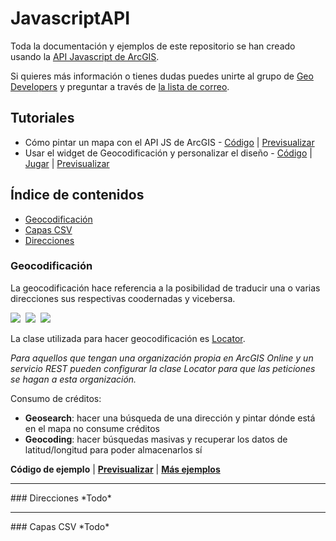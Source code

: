 JavascriptAPI
=============

Toda la documentación y ejemplos de este repositorio se han creado usando la [API Javascript de ArcGIS](https://developers.arcgis.com/javascript/).

Si quieres más información o tienes dudas puedes unirte al grupo de [Geo Developers](http://meetup.com/Geo-Developers/) y preguntar a través de [la lista de correo](http://www.meetup.com/Geo-Developers/messages/archive/).

Tutoriales
---------------

* Cómo pintar un mapa con el API JS de ArcGIS - [Código](https://github.com/esri-es/JavascriptAPI/blob/master/src/tutoriales/tutorial_1.html) | [Previsualizar](https://github.com/esri-es/JavascriptAPI/blob/master/src/tutoriales/tutorial_1.html)
* Usar el widget de Geocodificación y personalizar el diseño - [Código](https://github.com/esri-es/JavascriptAPI/blob/master/src/tutoriales/tutorial_2.html) | [Jugar](http://jsfiddle.net/drXnM/) | [Previsualizar](https://github.com/esri-es/JavascriptAPI/blob/master/src/tutoriales/tutorial_2.html)

Índice de contenidos
---------------

* [Geocodificación](#geocodificacin)
* [Capas CSV](#capas-csv)
* [Direcciones](#direcciones)

### Geocodificación
La geocodificación hace referencia a la posibilidad de traducir una o varias direcciones sus respectivas coodernadas y vicebersa.

<img src="https://raw.githubusercontent.com/esri-es/JavascriptAPI/master/img/geocodificacion.png" />&nbsp;
<img src="https://raw.githubusercontent.com/esri-es/JavascriptAPI/master/img/geocoding.png" />&nbsp;
<img src="https://raw.githubusercontent.com/esri-es/JavascriptAPI/master/img/locator_suffix.png" />

La clase utilizada para hacer geocodificación es [Locator](https://developers.arcgis.com/javascript/jsapi/locator-amd.html).

*Para aquellos que tengan una organización propia en ArcGIS Online y un servicio REST pueden configurar la clase Locator para que las peticiones se hagan a esta organización.*

Consumo de créditos:

* **Geosearch**: hacer una búsqueda de una dirección y pintar dónde está en el mapa no consume créditos
* **Geocoding**: hacer búsquedas masivas y recuperar los datos de latitud/longitud para poder almacenarlos sí

**Código de ejemplo** | [**Previsualizar**]() | [**Más ejemplos**](http://bit.ly/1eqqbKs) 

<hr class="clear:both">
### Direcciones
*Todo*

<hr class="clear:both">
### Capas CSV
*Todo*
